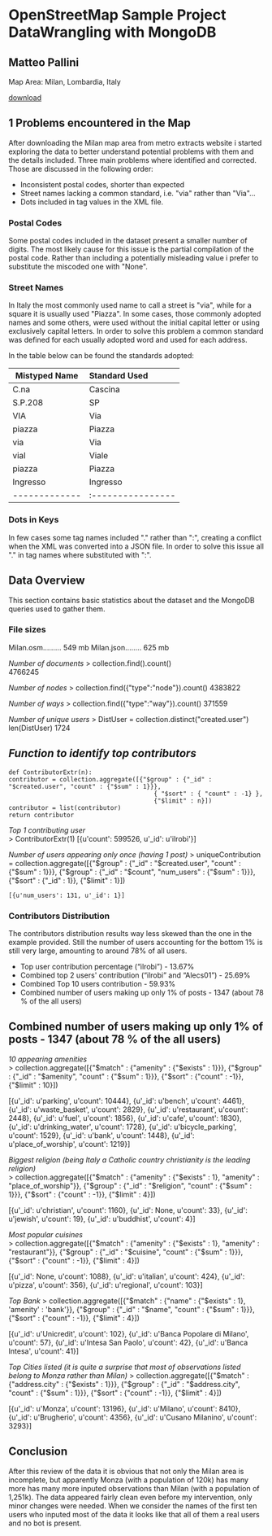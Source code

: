 # OpenStreetMap Sample Project DataWrangling with MongoDB
## Matteo Pallini

Map Area: Milan, Lombardia, Italy

[download](https://mapzen.com/data/metro-extracts)

## 1 Problems encountered in the Map
After downloading the Milan map area from metro extracts website i started exploring the data to better understand potential problems with them and the details included. Three main problems where identified and corrected. Those are discussed in the following order:
* Inconsistent postal codes, shorter than expected
* Street names lacking a common standard, i.e. "via" rather than "Via"...
* Dots included in tag values in the XML file. 

### Postal Codes
Some postal codes included in the dataset present a smaller number of digits. The most likely cause for this issue is the partial compilation of the postal code. Rather than including a potentially misleading value i prefer to substitute the miscoded one with "None".

### Street Names
In Italy the most commonly used name to call a street is "via", while for a square it is usually used "Piazza". In some cases, those commonly adopted names and some others, were used without the initial capital letter or using exclusively capital letters. In order to solve this problem a common standard was defined for each usually adopted word and used for each address.

In the table below can be found the standards adopted:

| Mistyped Name | Standard Used |
|---------------|:--------------|
| C.na | Cascina |
| S.P.208 | SP |
| VIA  | Via |
| piazza | Piazza |
| via | Via |
| vial | Viale |
| piazza | Piazza |
| Ingresso | Ingresso |
|-------------|:----------------|

### Dots in Keys
In few cases some tag names included "." rather than ":", creating a conflict when the XML was converted into a JSON file. In order to solve this issue all "." in tag names where substituted with ":".

## Data Overview
This section contains basic statistics about the dataset and the MongoDB queries used to gather them.

### File sizes

Milan.osm......... 549 mb
Milan.json........ 625 mb

*Number of documents*
	> collection.find().count()                                                
	4766245
                                      
*Number of nodes*
	> collection.find({"type":"node"}).count()
	4383822

*Number of ways*
	> collection.find({"type":"way"}).count()
	371559
                                               
*Number of unique users*
	> DistUser = collection.distinct("created.user")
	len(DistUser)
	1724


                                              
## *Function to identify top contributors*
	def ContributorExtr(n):
	contributor = collection.aggregate([{"$group" : {"_id" : "$created.user", "count" : {"$sum" : 1}}}, 
											{ "$sort" : { "count" : -1} },
											{"$limit" : n}])                                              
	contributor = list(contributor)
	return contributor
	
*Top 1 contributing user*	
	> ContributorExtr(1)
	[{u'count': 599526, u'_id': u'ilrobi'}]

                                                
*Number of users appearing only once (having 1 post)*
	> uniqueContribution = collection.aggregate([{"$group" : {"_id" : "$created.user", "count" : {"$sum" : 1}}}, 
												{"$group" : {"_id" : "$count", "num_users" : {"$sum" : 1}}}, 
												{"$sort" : {"_id" : 1}}, 
												{"$limit" : 1}])

	[{u'num_users': 131, u'_id': 1}]



### Contributors Distribution
The contributors distribution results way less skewed than the one in the example provided. Still the number of users accounting for the bottom 1% is still very large, amounting to around 78% of all users.

* Top user contribution percentage (“ilrobi”) - 13.67%
* Combined top 2 users' contribution (“ilrobi” and “Alecs01”) - 25.69% 
* Combined Top 10 users contribution - 59.93%
* Combined number of users making up only 1% of posts - 1347 (about 78 % of the all users)

## Combined number of users making up only 1% of posts - 1347 (about 78 % of the all users)

*10 appearing amenities*                                            
	> collection.aggregate([{"$match" : {"amenity" : {"$exists" : 1}}},
								 		{"$group" : {"_id" : "$amenity", "count" : {"$sum" : 1}}}, 
					 					{"$sort" : {"count" : -1}}, 
					 					{"$limit" : 10}])                       
 
[{u'_id': u'parking', u'count': 10444},
 {u'_id': u'bench', u'count': 4461},
 {u'_id': u'waste_basket', u'count': 2829},
 {u'_id': u'restaurant', u'count': 2448},
 {u'_id': u'fuel', u'count': 1856},
 {u'_id': u'cafe', u'count': 1830},
 {u'_id': u'drinking_water', u'count': 1728},
 {u'_id': u'bicycle_parking', u'count': 1529},
 {u'_id': u'bank', u'count': 1448},
 {u'_id': u'place_of_worship', u'count': 1219}]                      
                                              
*Biggest religion (being Italy a Catholic country christianity is the leading religion)*                                               
	> collection.aggregate([{"$match" : {"amenity" : {"$exists" : 1}, "amenity" : "place_of_worship"}},
              				      		{"$group" : {"_id" : "$religion", "count" : {"$sum" : 1}}},
                        				{"$sort" : {"count" : -1}}, 
                        				{"$limit" : 4}])

[{u'_id': u'christian', u'count': 1160},
 {u'_id': None, u'count': 33},
 {u'_id': u'jewish', u'count': 19},
 {u'_id': u'buddhist', u'count': 4}]

                                                                                    
*Most popular cuisines*                                               
	> collection.aggregate([{"$match" : {"amenity" : {"$exists" : 1}, "amenity" : "restaurant"}}, 
										{"$group" : {"_id" : "$cuisine", "count" : {"$sum" : 1}}},
										{"$sort" : {"count" : -1}}, 
										{"$limit" : 4}])

[{u'_id': None, u'count': 1088},
 {u'_id': u'italian', u'count': 424},
 {u'_id': u'pizza', u'count': 356},
 {u'_id': u'regional', u'count': 103}]       		


*Top Bank*
	> collection.aggregate([{"$match" : {"name" : {"$exists" : 1}, 'amenity' : 'bank'}},
								 	{"$group" : {"_id" : "$name", "count" : {"$sum" : 1}}}, 
					 				{"$sort" : {"count" : -1}}, 
					 				{"$limit" : 4}])

[{u'_id': u'Unicredit', u'count': 102},
 {u'_id': u'Banca Popolare di Milano', u'count': 57},
 {u'_id': u'Intesa San Paolo', u'count': 42},
 {u'_id': u'Banca Intesa', u'count': 41}]

*Top Cities listed (it is quite a surprise that most of observations listed belong to Monza rather than Milan)*
	> collection.aggregate([{"$match" : {"address.city" : {"$exists" : 1}}},
								 		{"$group" : {"_id" : "$address.city", "count" : {"$sum" : 1}}}, 
					 					{"$sort" : {"count" : -1}}, 
					 					{"$limit" : 4}])

[{u'_id': u'Monza', u'count': 13196},
 {u'_id': u'Milano', u'count': 8410},
 {u'_id': u'Brugherio', u'count': 4356},
 {u'_id': u'Cusano Milanino', u'count': 3293}]


## Conclusion

After this review of the data it is obvious that not only the Milan area is incomplete, but apparently Monza (with a population of 120k) has many more has many more inputed observations than Milan (with a population of 1,251k). The data appeared fairly clean even before my intervention, only minor changes were needed. When we consider the names of the first ten users who inputed most of the data it looks like that all of them a real users and no bot is present.



